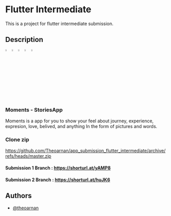 # Flutter Intermediate
This is a project for flutter intermediate submission.

## Description
<img src="https://cdn-icons-png.flaticon.com/512/541/541415.png"  width="4%" height="4%"><img src="https://cdn-icons-png.flaticon.com/512/541/541415.png"  width="4%" height="4%"><img src="https://cdn-icons-png.flaticon.com/512/541/541415.png"  width="4%" height="4%"><img src="https://cdn-icons-png.flaticon.com/512/541/541415.png"  width="4%" height="4%"><img src="https://cdn-icons-png.flaticon.com/512/541/541415.png"  width="4%" height="4%">
### Moments - StoriesApp
Moments is a app for you to show your feel about journey, experience, expresion, love, belived, and anything In the form of pictures and words.

### Clone zip
https://github.com/Theoarnan/app_submission_flutter_intermediate/archive/refs/heads/master.zip

#### Submission 1 Branch : https://shorturl.at/yAMP8

#### Submission 2 Branch : https://shorturl.at/huJK6

## Authors
- [@theoarnan](https://www.github.com/theoarnan)

